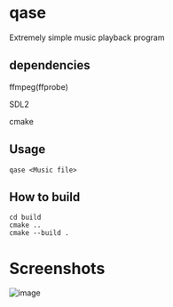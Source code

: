 # qase
Extremely simple music playback program

## dependencies
ffmpeg(ffprobe)

SDL2

cmake

## Usage
`qase <Music file>`

## How to build
```
cd build
cmake ..
cmake --build .
```

# Screenshots
![image](https://github.com/user-attachments/assets/a894c8b5-fb27-4f1a-aac2-2600bbecc5e6)

